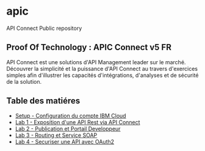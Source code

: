 # apic
API Connect Public repository


## Proof Of Technology : APIC Connect v5  FR

API Connect est une solutions d'API Management leader sur le marché. Découvrer la simplicité et la puissance d'API Connect au travers d'exercices simples afin d'illustrer les capacités d'intégrations, d'analyses et de sécurité de la solution.

## Table des matiéres

+ [Setup - Configuration du compte IBM Cloud](./potfr/labs/envSetup.md)
+ [Lab 1 - Exposition d'une API Rest via API Connect](./potfr/labs/lab01.md)
+ [Lab 2 - Publication et Portail Developpeur](./potfr/labs/lab02.md)
+ [Lab 3 - Routing et Service SOAP](./potfr/labs/lab03.md)
+ [Lab 4 - Securiser une API avec OAuth2](./potfr/labs/lab04.md)
